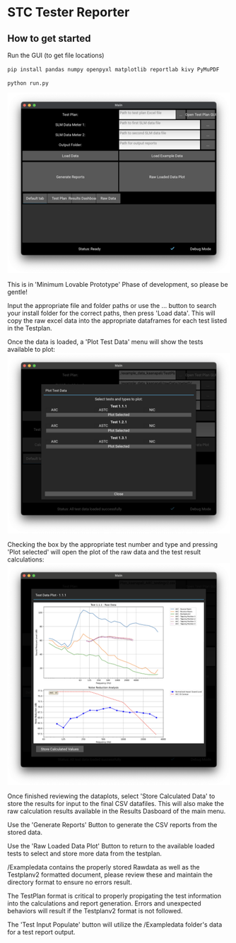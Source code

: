 # STC Tester Reporter

## How to get started


Run the GUI (to get file locations)

`pip install pandas numpy openpyxl matplotlib reportlab kivy PyMuPDF`


`python run.py`



![](main_menu.png)

This is in 'Minimum Lovable Prototype' Phase of development, so please be gentle!

Input the appropriate file and folder paths or use the ... button to search your install folder for the correct paths, then press 'Load data'. This will copy the raw excel data into the appropriate dataframes for each test listed in the Testplan. 

Once the data is loaded, a 'Plot Test Data' menu will show the tests available to plot: 
![](plot_test_data.png)

Checking the box by the appropriate test number and type and pressing 'Plot selected' will open the plot of the raw data and the test result calculations:
![](test_data_plot.png)

Once finished reviewing the dataplots, select 'Store Calculated Data' to store the results for input to the final CSV datafiles. This will also make the raw calculation results available in the Results Dasboard of the main menu. 

Use the 'Generate Reports' Button to generate the CSV reports from the stored data.

Use the 'Raw Loaded Data Plot' Button to return to the available loaded tests to select and store more data from the testplan.

/Exampledata contains the properly stored Rawdata as well as the Testplanv2 formatted document, please review these and maintain the directory format to ensure no errors result.

The TestPlan format is critical to properly propigating the test information into the calculations and report generation. 
Errors and unexpected behaviors will result if the Testplanv2 format is not followed.

The 'Test Input Populate' button will utilize the /Exampledata folder's data for a test report output. 
